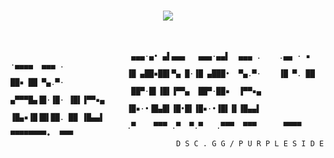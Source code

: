 <h1 align="center">
  <a href="https://git.io/typing-svg">
    <img src="https://readme-typing-svg.herokuapp.com/?lines=Hi+!;Welcome+To+PurpleSide...;A+French+Roleplay+Server+!&center=true&size=30&color=#9370DB">
  </a>
</h1>

<br>

```
                           ▄▄▄·▄• ▄▌▄▄▄   ▄▄▄·▄▄▌  ▄▄▄ .    .▄▄ · ▪  ·▄▄▄▄  ▄▄▄ .
                          ▐█ ▄██▪██▌▀▄ █·▐█ ▄███•  ▀▄.▀·    ▐█ ▀. ██ ██▪ ██ ▀▄.▀·
                           ██▀·█▌▐█▌▐▀▀▄  ██▀·██▪  ▐▀▀▪▄    ▄▀▀▀█▄▐█·▐█· ▐█▌▐▀▀▪▄
                          ▐█▪·•▐█▄█▌▐█•█▌▐█▪·•▐█▌▐▌▐█▄▄▌    ▐█▄▪▐█▐█▌██. ██ ▐█▄▄▌
                          .▀    ▀▀▀ .▀  ▀.▀   .▀▀▀  ▀▀▀      ▀▀▀▀ ▀▀▀▀▀▀▀▀•  ▀▀▀ 
                                     D S C . G G / P U R P L E S I D E
```

<br>

